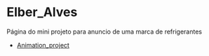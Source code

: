 # Elber_Alves
Página do mini projeto para anuncio de uma marca de refrigerantes

- [Animation_project](https://zynviontech.netlify.app/)
